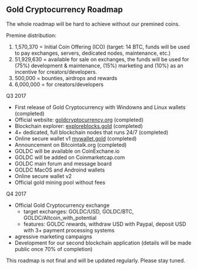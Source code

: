 ## Gold Cryptocurrency Roadmap

The whole roadmap will be hard to achieve without our premined coins.

Premine distribution:
1. 1,570,370 = Initial Coin Offering (ICO) (target: 14 BTC, funds will be used to pay exchanges, servers, dedicated nodes, maintenance, etc.)
2. 51,929,630 = available for sale on exchanges, the funds will be used for (75%) development & maintenance, (15%) marketing and (10%) as an incentive for creators/developers.
3. 500,000 = bounties, airdrops and rewards
4. 6,000,000 = for creators/developers


Q3 2017
- First release of Gold Cryptocurrency with Windowns and Linux wallets (completed)
- Official website: [goldcryptocurrency.org](http://goldcryptocurrency.org) (completed)
- Blockchain explorer: [exploreblocks.gold](http://exploreblocks.gold) (completed)
- 4+ dedicated, full blockchain nodes that runs 24/7 (completed)
- Online secure wallet v1 [mywallet.gold](https://mywallet.gold) (completed)
- Announcement on Bitcointalk.org (completed)
- GOLDC will be available on CoinExchane.io
- GOLDC will be added on Coinmarketcap.com
- GOLDC main forum and message board
- GOLDC MacOS and Androind wallets
- Online secure wallet v2
- Official gold mining pool without fees

Q4 2017
- Official Gold Cryptocurrency exchange
	- target exchanges: GOLDC/USD, GOLDC/BTC, GOLDC/Altcoin_with_potential
	- features: GOLDC rewards, withdraw USD with Paypal, deposit USD with 3+ payment processing systems
- agressive marketing campaigns
- Development for our second blockchain application (details will be made public once 70% of completion)


This roadmap is not final and  will be updated regularly. Please stay tuned.